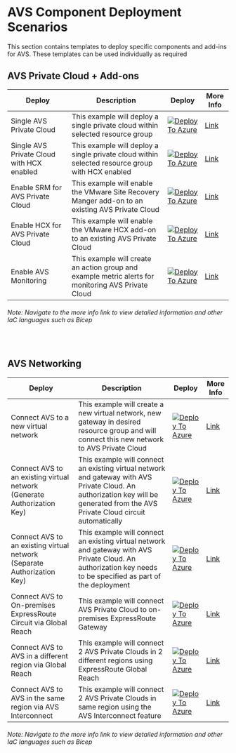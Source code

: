 # AVS Component Deployment Scenarios

This section contains templates to deploy specific components and add-ins for AVS. These templates can be used individually as required

## AVS Private Cloud + Add-ons

| Deploy                                    | Description                                                  | Deploy                                                       | More Info                                                    |
| ----------------------------------------- | ------------------------------------------------------------ | ------------------------------------------------------------ | ------------------------------------------------------------ |
| Single AVS Private Cloud                  | This example will deploy a single private cloud within selected resource group | [![Deploy To Azure](https://aka.ms/deploytoazurebutton)](https://portal.azure.com/#create/Microsoft.Template/uri/https%3A%2F%2Fraw.githubusercontent.com%2FAzure%2FEnterprise-Scale-for-AVS%2Fmain%2FScenarios%2FPrivateCloud%2FAVS-PrivateCloud%2FARM%2FPrivateCloud.deploy.json) | [Link](https://github.com/Azure/Enterprise-Scale-for-AVS/blob/main/Scenarios/PrivateCloud/AVS-PrivateCloud) |
| Single AVS Private Cloud with HCX enabled | This example will deploy a single private cloud within selected resource group with HCX enabled | [![Deploy To Azure](https://aka.ms/deploytoazurebutton)](https://portal.azure.com/#create/Microsoft.Template/uri/https%3A%2F%2Fraw.githubusercontent.com%2FAzure%2FEnterprise-Scale-for-AVS%2Fmain%2FScenarios%2FPrivateCloud%2FAVS-PrivateCloud-WithHCX%2FARM%2FPrivateCloudWithHCX.deploy.json) | [Link](https://github.com/Azure/Enterprise-Scale-for-AVS/blob/main/Scenarios/PrivateCloud/AVS-PrivateCloud-WithHCX)
| Enable SRM for AVS Private Cloud     | This example will enable the VMware Site Recovery Manger add-on to an existing AVS Private Cloud | [![Deploy To Azure](https://aka.ms/deploytoazurebutton)](https://portal.azure.com/#create/Microsoft.Template/uri/https%3A%2F%2Fraw.githubusercontent.com%2FAzure%2FEnterprise-Scale-for-AVS%2Fmain%2FScenarios%2FAddons%2FSRM%2FARM%2FSRM.deploy.json) | [Link](https://github.com/Azure/Enterprise-Scale-for-AVS/blob/main/Scenarios/Addons/SRM) |
| Enable HCX for AVS Private Cloud     | This example will enable the VMware HCX add-on to an existing AVS Private Cloud | [![Deploy To Azure](https://aka.ms/deploytoazurebutton)](https://portal.azure.com/#create/Microsoft.Template/uri/https%3A%2F%2Fraw.githubusercontent.com%2FAzure%2FEnterprise-Scale-for-AVS%2Fmain%2FScenarios%2FAddons%2FHCX%2FARM%2FHCX.deploy.json) | [Link](https://github.com/Azure/Enterprise-Scale-for-AVS/blob/main/Scenarios/Addons/HCX) |
| Enable AVS Monitoring                     | This example will create an action group and example metric alerts for monitoring AVS Private Cloud | [![Deploy To Azure](https://aka.ms/deploytoazurebutton)](https://portal.azure.com/#create/Microsoft.Template/uri/https%3A%2F%2Fraw.githubusercontent.com%2FAzure%2FEnterprise-Scale-for-AVS%2Fmain%2FScenarios%2FMonitoring%2FAVS-Utilization-Alerts%2FARM%2FAVSMonitor.deploy.json) | [Link](https://github.com/Azure/Enterprise-Scale-for-AVS/blob/main/Scenarios/Monitoring/AVS-Utilization-Alerts) |

###### *Note: Navigate to the more info link to view detailed information and other IaC languages such as Bicep*

<br/>

## AVS Networking

| Deploy                                                       | Description                                                  | Deploy                                                       | More Info                                                    |
| ------------------------------------------------------------ | ------------------------------------------------------------ | ------------------------------------------------------------ | ------------------------------------------------------------ |
| Connect AVS to a new virtual network                         | This example will create a new virtual network, new gateway in desired resource group and will connect this new network to AVS Private Cloud |[![Deploy To Azure](https://aka.ms/deploytoazurebutton)](https://portal.azure.com/#create/Microsoft.Template/uri/https%3A%2F%2Fraw.githubusercontent.com%2FAzure%2FEnterprise-Scale-for-AVS%2Fmain%2FScenarios%2FNetworking%2FAVS-to-VNet-NewVNet%2FARM%2FVNetWithExR.deploy.json) | [Link](https://github.com/Azure/Enterprise-Scale-for-AVS/blob/main/Scenarios/Networking/AVS-to-VNet-NewVNet) |
| Connect AVS to an existing virtual network (Generate Authorization Key) | This example will connect an existing virtual network and gateway with AVS Private Cloud. An authorization key will be generated from the AVS Private Cloud circuit automatically | [![Deploy To Azure](https://aka.ms/deploytoazurebutton)](https://portal.azure.com/#create/Microsoft.Template/uri/https%3A%2F%2Fraw.githubusercontent.com%2FAzure%2FEnterprise-Scale-for-AVS%2Fmain%2FScenarios%2FNetworking%2FAVS-to-VNet-ExistingVNet%2FARM%2FExRConnection.deploy.json) | [Link](https://github.com/Azure/Enterprise-Scale-for-AVS/blob/main/Scenarios/Networking/AVS-to-VNet-ExistingVNet) |
| Connect AVS to an existing virtual network (Separate Authorization Key) | This example will connect an existing virtual network and gateway with AVS Private Cloud. An authorization key needs to be specified as part of the deployment | [![Deploy To Azure](https://aka.ms/deploytoazurebutton)](https://portal.azure.com/#create/Microsoft.Template/uri/https%3A%2F%2Fraw.githubusercontent.com%2FAzure%2FEnterprise-Scale-for-AVS%2Fmain%2FScenarios%2FNetworking%2FExpressRoute-to-VNet%2FARM%2FExRConnection.deploy.json) | [Link](https://github.com/Azure/Enterprise-Scale-for-AVS/blob/main/Scenarios/Networking/ExpressRoute-to-VNet) |
| Connect AVS to On-premises ExpressRoute Circuit via Global Reach | This example will connect AVS Private Cloud to on-premises ExpressRoute Gateway | [![Deploy To Azure](https://aka.ms/deploytoazurebutton)](https://portal.azure.com/#create/Microsoft.Template/uri/https%3A%2F%2Fraw.githubusercontent.com%2FAzure%2FEnterprise-Scale-for-AVS%2Fmain%2FScenarios%2FNetworking%2FAVS-to-OnPremises-ExpressRoute-GlobalReach%2FARM%2FAVSGlobalReach.deploy.json) | [Link](https://github.com/Azure/Enterprise-Scale-for-AVS/blob/main/Scenarios/Networking/AVS-to-OnPremises-ExpressRoute-GlobalReach) |
| Connect AVS to AVS in a different region via Global Reach    | This example will connect 2 AVS Private Clouds in 2 different regions using ExpressRoute Global Reach | [![Deploy To Azure](https://aka.ms/deploytoazurebutton)](https://portal.azure.com/#create/Microsoft.Template/uri/https%3A%2F%2Fraw.githubusercontent.com%2FAzure%2FEnterprise-Scale-for-AVS%2Fmain%2FScenarios%2FNetworking%2FAVS-to-AVS-CrossRegion-GlobalReach%2FARM%2FCrossAVSGlobalReach.deploy.json) | [Link](https://github.com/Azure/Enterprise-Scale-for-AVS/blob/main/Scenarios/Networking/AVS-to-AVS-CrossRegion-GlobalReach) |
| Connect AVS to AVS in the same region via AVS Interconnect   | This example will connect 2 AVS Private Clouds in same region using the AVS Interconnect feature | [![Deploy To Azure](https://aka.ms/deploytoazurebutton)](https://portal.azure.com/#create/Microsoft.Template/uri/https%3A%2F%2Fraw.githubusercontent.com%2FAzure%2FEnterprise-Scale-for-AVS%2Fmain%2FScenarios%2FNetworking%2FAVS-to-AVS-SameRegion%2FARM%2FCrossAVSWithinRegion.deploy.json) | [Link](https://github.com/Azure/Enterprise-Scale-for-AVS/blob/main/Scenarios/Networking/AVS-to-AVS-SameRegion) |

###### *Note: Navigate to the more info link to view detailed information and other IaC languages such as Bicep*
